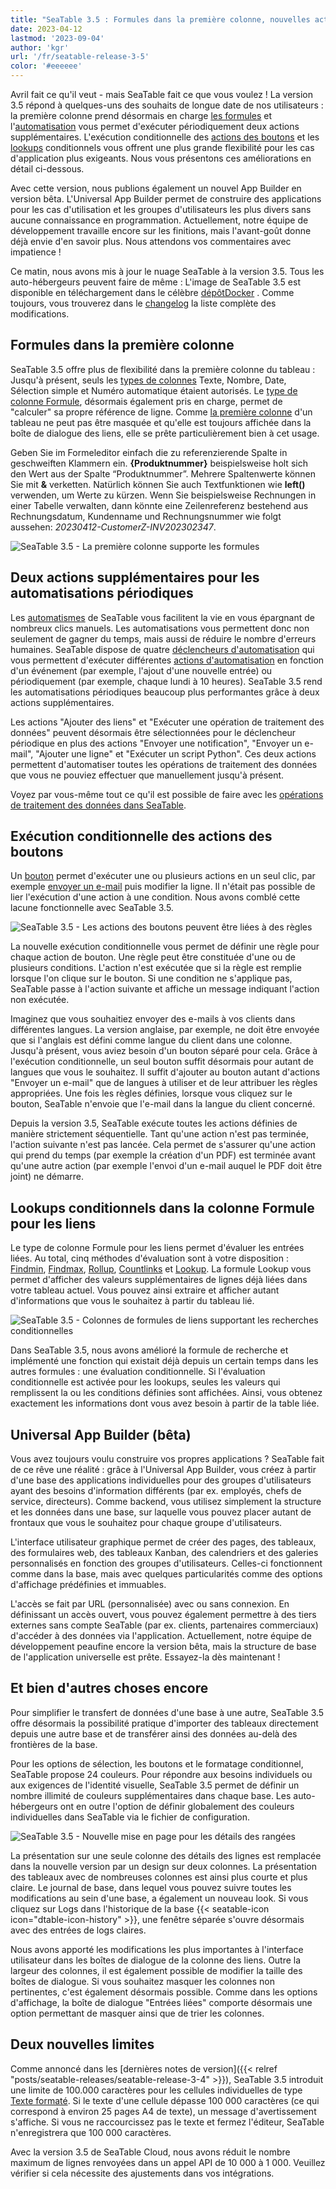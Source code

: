 ```yaml
---
title: "SeaTable 3.5 : Formules dans la première colonne, nouvelles actions d'automatisation et toutes sortes de choses réjouissantes - SeaTable"
date: 2023-04-12
lastmod: '2023-09-04'
author: 'kgr'
url: '/fr/seatable-release-3-5'
color: '#eeeeee'
---
```


Avril fait ce qu'il veut - mais SeaTable fait ce que vous voulez ! La version 3.5 répond à quelques-uns des souhaits de longue date de nos utilisateurs : la première colonne prend désormais en charge [les formules](https://seatable.io/fr/docs/formeln/grundlagen-von-seatable-formeln/) et l'[automatisation](https://seatable.io/fr/docs/automationen/uebersicht-ueber-automationen/) vous permet d'exécuter périodiquement deux actions supplémentaires. L'exécution conditionnelle des [actions des boutons](https://seatable.io/fr/docs/andere-spalten/die-schaltflaeche/) et les [lookups](https://seatable.io/fr/docs/verknuepfungen/die-lookup-funktion/) conditionnels vous offrent une plus grande flexibilité pour les cas d'application plus exigeants. Nous vous présentons ces améliorations en détail ci-dessous.

Avec cette version, nous publions également un nouvel App Builder en version bêta. L'Universal App Builder permet de construire des applications pour les cas d'utilisation et les groupes d'utilisateurs les plus divers sans aucune connaissance en programmation. Actuellement, notre équipe de développement travaille encore sur les finitions, mais l'avant-goût donne déjà envie d'en savoir plus. Nous attendons vos commentaires avec impatience !

Ce matin, nous avons mis à jour le nuage SeaTable à la version 3.5. Tous les auto-hébergeurs peuvent faire de même : L'image de SeaTable 3.5 est disponible en téléchargement dans le célèbre [dépôtDocker](https://hub.docker.com/r/seatable/seatable-enterprise) . Comme toujours, vous trouverez dans le [changelog](https://seatable.io/docs/changelog/version-3-5/?lang=auto) la liste complète des modifications.

## Formules dans la première colonne

SeaTable 3.5 offre plus de flexibilité dans la première colonne du tableau : Jusqu'à présent, seuls les [types de colonnes](https://seatable.io/fr/docs/arbeiten-mit-spalten/uebersicht-alle-spaltentypen/) Texte, Nombre, Date, Sélection simple et Numéro automatique étaient autorisés. Le [type de colonne Formule](https://seatable.io/fr/docs/formeln/grundlagen-von-seatable-formeln/), désormais également pris en charge, permet de "calculer" sa propre référence de ligne. Comme [la première colonne](https://seatable.io/fr/docs/arbeiten-mit-spalten/die-besonderheiten-der-ersten-spalte/) d'un tableau ne peut pas être masquée et qu'elle est toujours affichée dans la boîte de dialogue des liens, elle se prête particulièrement bien à cet usage.

Geben Sie im Formeleditor einfach die zu referenzierende Spalte in geschweiften Klammern ein. **{Produktnummer}** beispielsweise holt sich den Wert aus der Spalte “Produktnummer”. Mehrere Spaltenwerte können Sie mit **&** verketten. Natürlich können Sie auch Textfunktionen wie **left()** verwenden, um Werte zu kürzen. Wenn Sie beispielsweise Rechnungen in einer Tabelle verwalten, dann könnte eine Zeilenreferenz bestehend aus Rechnungsdatum, Kundenname und Rechnungsnummer wie folgt aussehen: _20230412-CustomerZ-INV202302347_.

![SeaTable 3.5 - La première colonne supporte les formules](https://seatable.io/wp-content/uploads/2023/04/SeaTable-3.5-FirstColumn.png)

## Deux actions supplémentaires pour les automatisations périodiques

Les [automatismes](https://seatable.io/fr/docs/automationen/funktionsweise-von-automationen/) de SeaTable vous facilitent la vie en vous épargnant de nombreux clics manuels. Les automatisations vous permettent donc non seulement de gagner du temps, mais aussi de réduire le nombre d'erreurs humaines. SeaTable dispose de quatre [déclencheurs d'automatisation](https://seatable.io/fr/docs/automationen/automations-trigger/) qui vous permettent d'exécuter différentes [actions d'automatisation](https://seatable.io/fr/docs/automationen/automations-aktionen/) en fonction d'un événement (par exemple, l'ajout d'une nouvelle entrée) ou périodiquement (par exemple, chaque lundi à 10 heures). SeaTable 3.5 rend les automatisations périodiques beaucoup plus performantes grâce à deux actions supplémentaires.

Les actions "Ajouter des liens" et "Exécuter une opération de traitement des données" peuvent désormais être sélectionnées pour le déclencheur périodique en plus des actions "Envoyer une notification", "Envoyer un e-mail", "Ajouter une ligne" et "Exécuter un script Python". Ces deux actions permettent d'automatiser toutes les opérations de traitement des données que vous ne pouviez effectuer que manuellement jusqu'à présent.

Voyez par vous-même tout ce qu'il est possible de faire avec les [opérations de traitement des données dans SeaTable](https://seatable.io/fr/docs/datenverarbeitung/datenverarbeitungsoperationen-in-seatable/).

## Exécution conditionnelle des actions des boutons

Un [bouton](https://seatable.io/fr/docs/andere-spalten/die-schaltflaeche/) permet d'exécuter une ou plusieurs actions en un seul clic, par exemple [envoyer un e-mail](https://seatable.io/fr/docs/andere-spalten/eine-e-mail-per-schaltflaeche-verschicken/) puis modifier la ligne. Il n'était pas possible de lier l'exécution d'une action à une condition. Nous avons comblé cette lacune fonctionnelle avec SeaTable 3.5.

![SeaTable 3.5 - Les actions des boutons peuvent être liées à des règles](https://seatable.io/wp-content/uploads/2023/04/SeaTable-3.5-ConditionalExecution.png)

La nouvelle exécution conditionnelle vous permet de définir une règle pour chaque action de bouton. Une règle peut être constituée d'une ou de plusieurs conditions. L'action n'est exécutée que si la règle est remplie lorsque l'on clique sur le bouton. Si une condition ne s'applique pas, SeaTable passe à l'action suivante et affiche un message indiquant l'action non exécutée.

Imaginez que vous souhaitiez envoyer des e-mails à vos clients dans différentes langues. La version anglaise, par exemple, ne doit être envoyée que si l'anglais est défini comme langue du client dans une colonne. Jusqu'à présent, vous aviez besoin d'un bouton séparé pour cela. Grâce à l'exécution conditionnelle, un seul bouton suffit désormais pour autant de langues que vous le souhaitez. Il suffit d'ajouter au bouton autant d'actions "Envoyer un e-mail" que de langues à utiliser et de leur attribuer les règles appropriées. Une fois les règles définies, lorsque vous cliquez sur le bouton, SeaTable n'envoie que l'e-mail dans la langue du client concerné.

Depuis la version 3.5, SeaTable exécute toutes les actions définies de manière strictement séquentielle. Tant qu'une action n'est pas terminée, l'action suivante n'est pas lancée. Cela permet de s'assurer qu'une action qui prend du temps (par exemple la création d'un PDF) est terminée avant qu'une autre action (par exemple l'envoi d'un e-mail auquel le PDF doit être joint) ne démarre.

## Lookups conditionnels dans la colonne Formule pour les liens

Le type de colonne Formule pour les liens permet d'évaluer les entrées liées. Au total, cinq méthodes d'évaluation sont à votre disposition : [Findmin](https://seatable.io/fr/docs/verknuepfungen/die-findmin-formel/), [Findmax](https://seatable.io/fr/docs/verknuepfungen/die-findmax-formel/), [Rollup](https://seatable.io/fr/docs/verknuepfungen/die-rollup-formel/), [Countlinks](https://seatable.io/fr/docs/verknuepfungen/die-countlinks-formel/) et [Lookup](https://seatable.io/fr/docs/verknuepfungen/die-lookup-funktion/). La formule Lookup vous permet d'afficher des valeurs supplémentaires de lignes déjà liées dans votre tableau actuel. Vous pouvez ainsi extraire et afficher autant d'informations que vous le souhaitez à partir du tableau lié.

![SeaTable 3.5 - Colonnes de formules de liens supportant les recherches conditionnelles](https://seatable.io/wp-content/uploads/2023/04/SeaTable-3.5-ConditionalLookup.png)

Dans SeaTable 3.5, nous avons amélioré la formule de recherche et implémenté une fonction qui existait déjà depuis un certain temps dans les autres formules : une évaluation conditionnelle. Si l'évaluation conditionnelle est activée pour les lookups, seules les valeurs qui remplissent la ou les conditions définies sont affichées. Ainsi, vous obtenez exactement les informations dont vous avez besoin à partir de la table liée.

## Universal App Builder (bêta)

Vous avez toujours voulu construire vos propres applications ? SeaTable fait de ce rêve une réalité : grâce à l'Universal App Builder, vous créez à partir d'une base des applications individuelles pour des groupes d'utilisateurs ayant des besoins d'information différents (par ex. employés, chefs de service, directeurs). Comme backend, vous utilisez simplement la structure et les données dans une base, sur laquelle vous pouvez placer autant de frontaux que vous le souhaitez pour chaque groupe d'utilisateurs.

L'interface utilisateur graphique permet de créer des pages, des tableaux, des formulaires web, des tableaux Kanban, des calendriers et des galeries personnalisés en fonction des groupes d'utilisateurs. Celles-ci fonctionnent comme dans la base, mais avec quelques particularités comme des options d'affichage prédéfinies et immuables.

L'accès se fait par URL (personnalisée) avec ou sans connexion. En définissant un accès ouvert, vous pouvez également permettre à des tiers externes sans compte SeaTable (par ex. clients, partenaires commerciaux) d'accéder à des données via l'application. Actuellement, notre équipe de développement peaufine encore la version bêta, mais la structure de base de l'application universelle est prête. Essayez-la dès maintenant !

## Et bien d'autres choses encore

Pour simplifier le transfert de données d'une base à une autre, SeaTable 3.5 offre désormais la possibilité pratique d'importer des tableaux directement depuis une autre base et de transférer ainsi des données au-delà des frontières de la base.

Pour les options de sélection, les boutons et le formatage conditionnel, SeaTable propose 24 couleurs. Pour répondre aux besoins individuels ou aux exigences de l'identité visuelle, SeaTable 3.5 permet de définir un nombre illimité de couleurs supplémentaires dans chaque base. Les auto-hébergeurs ont en outre l'option de définir globalement des couleurs individuelles dans SeaTable via le fichier de configuration.

![SeaTable 3.5 - Nouvelle mise en page pour les détails des rangées](https://seatable.io/wp-content/uploads/2023/04/SeaTable-3.5-RowDetails.png)

La présentation sur une seule colonne des détails des lignes est remplacée dans la nouvelle version par un design sur deux colonnes. La présentation des tableaux avec de nombreuses colonnes est ainsi plus courte et plus claire. Le journal de base, dans lequel vous pouvez suivre toutes les modifications au sein d'une base, a également un nouveau look. Si vous cliquez sur Logs dans l'historique de la base {{< seatable-icon icon="dtable-icon-history" >}}, une fenêtre séparée s'ouvre désormais avec des entrées de logs claires.

Nous avons apporté les modifications les plus importantes à l'interface utilisateur dans les boîtes de dialogue de la colonne des liens. Outre la largeur des colonnes, il est également possible de modifier la taille des boîtes de dialogue. Si vous souhaitez masquer les colonnes non pertinentes, c'est également désormais possible. Comme dans les options d'affichage, la boîte de dialogue "Entrées liées" comporte désormais une option permettant de masquer ainsi que de trier les colonnes.

## Deux nouvelles limites

Comme annoncé dans les [dernières notes de version]({{< relref "posts/seatable-releases/seatable-release-3-4" >}}), SeaTable 3.5 introduit une limite de 100.000 caractères pour les cellules individuelles de type [Texte formaté](https://seatable.io/fr/docs/text-und-zahlen/die-spalten-text-und-formatierter-text/). Si le texte d'une cellule dépasse 100 000 caractères (ce qui correspond à environ 25 pages A4 de texte), un message d'avertissement s'affiche. Si vous ne raccourcissez pas le texte et fermez l'éditeur, SeaTable n'enregistrera que 100 000 caractères.

Avec la version 3.5 de SeaTable Cloud, nous avons réduit le nombre maximum de lignes renvoyées dans un appel API de 10 000 à 1 000. Veuillez vérifier si cela nécessite des ajustements dans vos intégrations.

